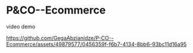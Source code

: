 # P&CO--Ecommerce
video demo



https://github.com/GegaAbzianidze/P-CO--Ecommerce/assets/49879577/0456359f-f6b7-4134-8bb6-93bc11d16a95

